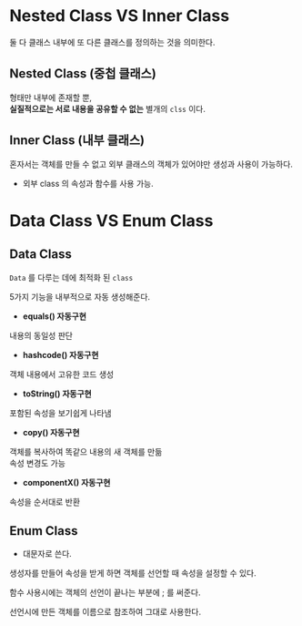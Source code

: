 # Nested Class VS Inner Class
둘 다 클래스 내부에 또 다른 클래스를 정의하는 것을 의미한다.

## Nested Class (중첩 클래스)
형태만 내부에 존재할 뿐,   
<b>실질적으로는 서로 내용을 공유할 수 없는</b> 별개의 ```clss``` 이다.

## Inner Class (내부 클래스)
혼자서는 객체를 만들 수 없고 외부 클래스의 객체가 있어야만 생성과 사용이 가능하다.

- 외부 class 의 속성과 함수를 사용 가능.


# Data Class VS Enum Class

## Data Class
```Data``` 를 다루는 데에 최적화 된 ```class```

5가지 기능을 내부적으로 자동 생성해준다.

- <b>equals() 자동구현</b>

내용의 동일성 판단

- <b>hashcode() 자동구현</b>

객체 내용에서 고유한 코드 생성

- <b>toString() 자동구현</b>

포함된 속성을 보기쉽게 나타냄

- <b>copy() 자동구현</b>

객체를 복사하여 똑같으 내용의 새 객체를 만듦   
속성 변경도 가능

- <b>componentX() 자동구현</b>

속성을 순서대로 반환

## Enum Class

- 대문자로 쓴다.


생성자를 만들어 속성을 받게 하면 객체를 선언할 때 속성을 설정할 수 있다.

함수 사용시에는 객체의 선언이 끝나는 부분에 ; 를 써준다.

선언시에 만든 객체를 이름으로 참조하여 그대로 사용한다.


